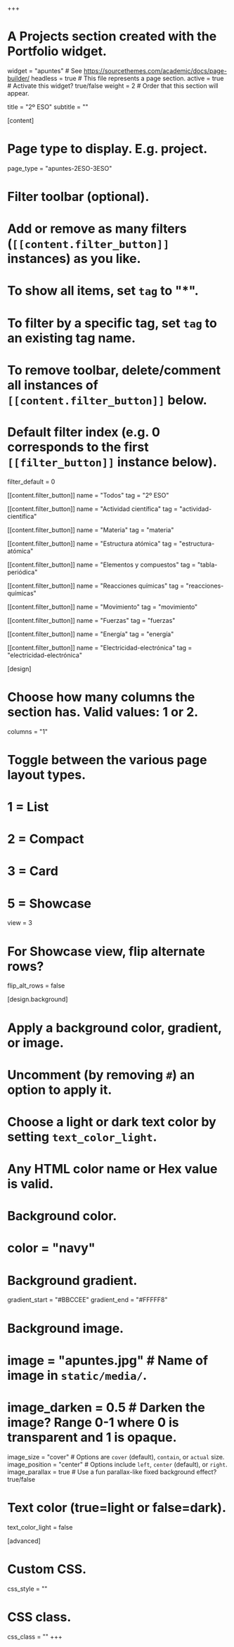 +++
# A Projects section created with the Portfolio widget.
widget = "apuntes"  # See https://sourcethemes.com/academic/docs/page-builder/
headless = true  # This file represents a page section.
active = true  # Activate this widget? true/false
weight = 2  # Order that this section will appear.

title = "2º ESO"
subtitle = ""

[content]
  # Page type to display. E.g. project.
  page_type = "apuntes-2ESO-3ESO"
  
  # Filter toolbar (optional).
  # Add or remove as many filters (`[[content.filter_button]]` instances) as you like.
  # To show all items, set `tag` to "*".
  # To filter by a specific tag, set `tag` to an existing tag name.
  # To remove toolbar, delete/comment all instances of `[[content.filter_button]]` below.
  
  # Default filter index (e.g. 0 corresponds to the first `[[filter_button]]` instance below).
  filter_default = 0
  
  [[content.filter_button]]
    name = "Todos"
    tag = "2º ESO"	
	
  [[content.filter_button]]
    name = "Actividad científica"
    tag = "actividad-científica"	
	
  [[content.filter_button]]
    name = "Materia"
    tag = "materia"	
	
  [[content.filter_button]]
    name = "Estructura atómica"
    tag = "estructura-atómica"	
	
  [[content.filter_button]]
    name = "Elementos y compuestos"
    tag = "tabla-periódica"		
	
  [[content.filter_button]]
    name = "Reacciones químicas"
    tag = "reacciones-químicas"	
	
  [[content.filter_button]]
    name = "Movimiento"
    tag = "movimiento"		
	
  [[content.filter_button]]
    name = "Fuerzas"
    tag = "fuerzas"				
	
  [[content.filter_button]]
    name = "Energía"
    tag = "energía"
	
  [[content.filter_button]]
    name = "Electricidad-electrónica"
    tag = "electricidad-electrónica"					

[design]
  # Choose how many columns the section has. Valid values: 1 or 2.
  columns = "1"

  # Toggle between the various page layout types.
  #   1 = List
  #   2 = Compact
  #   3 = Card
  #   5 = Showcase
  view = 3

  # For Showcase view, flip alternate rows?
  flip_alt_rows = false

[design.background]
  # Apply a background color, gradient, or image.
  #   Uncomment (by removing `#`) an option to apply it.
  #   Choose a light or dark text color by setting `text_color_light`.
  #   Any HTML color name or Hex value is valid.

  # Background color.
  # color = "navy"
  
  # Background gradient.
  gradient_start = "#BBCCEE"
  gradient_end = "#FFFFF8"
  
  # Background image.
  # image = "apuntes.jpg"  # Name of image in `static/media/`.
  # image_darken = 0.5  # Darken the image? Range 0-1 where 0 is transparent and 1 is opaque.
  image_size = "cover"  #  Options are `cover` (default), `contain`, or `actual` size.
  image_position = "center"  # Options include `left`, `center` (default), or `right`.
  image_parallax = true  # Use a fun parallax-like fixed background effect? true/false
  
  # Text color (true=light or false=dark).
  text_color_light = false
  
[advanced]
 # Custom CSS. 
 css_style = ""
 
 # CSS class.
 css_class = ""
+++

